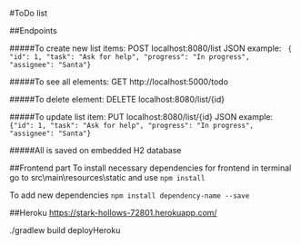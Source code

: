 #ToDo list


##Endpoints

#####To create new list items:
POST localhost:8080/list
JSON example:
`
{        "id": 1,
         "task": "Ask for help",
         "progress": "In progress",
         "assignee": "Santa"}`

#####To see all elements:
GET http://localhost:5000/todo

#####To delete element:
DELETE localhost:8080/list/{id}

#####To update list item:
PUT localhost:8080/list/{id}
JSON example:
`{"id": 1,
         "task": "Ask for help",
         "progress": "In progress",
         "assignee": "Santa"}`


#####All is saved on embedded H2 database

##Frontend part
To install necessary dependencies for frontend in terminal go to src\main\resources\static and use 
`npm install`

 To add new dependencies `npm install dependency-name --save`
 
 ##Heroku
 https://stark-hollows-72801.herokuapp.com/
 
 ./gradlew build deployHeroku